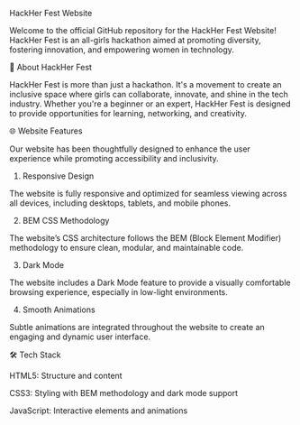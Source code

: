 HackHer Fest Website

Welcome to the official GitHub repository for the HackHer Fest Website! HackHer Fest is an all-girls hackathon aimed at promoting diversity, fostering innovation, and empowering women in technology.

🚀 About HackHer Fest

HackHer Fest is more than just a hackathon. It's a movement to create an inclusive space where girls can collaborate, innovate, and shine in the tech industry. Whether you're a beginner or an expert, HackHer Fest is designed to provide opportunities for learning, networking, and creativity.

🌐 Website Features

Our website has been thoughtfully designed to enhance the user experience while promoting accessibility and inclusivity.

1. Responsive Design

The website is fully responsive and optimized for seamless viewing across all devices, including desktops, tablets, and mobile phones.

2. BEM CSS Methodology

The website’s CSS architecture follows the BEM (Block Element Modifier) methodology to ensure clean, modular, and maintainable code.

3. Dark Mode

The website includes a Dark Mode feature to provide a visually comfortable browsing experience, especially in low-light environments.

4. Smooth Animations

Subtle animations are integrated throughout the website to create an engaging and dynamic user interface.


🛠️ Tech Stack

HTML5: Structure and content

CSS3: Styling with BEM methodology and dark mode support

JavaScript: Interactive elements and animations

